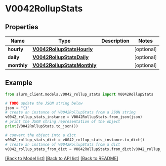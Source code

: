 # V0042RollupStats


## Properties

Name | Type | Description | Notes
------------ | ------------- | ------------- | -------------
**hourly** | [**V0042RollupStatsHourly**](V0042RollupStatsHourly.md) |  | [optional] 
**daily** | [**V0042RollupStatsDaily**](V0042RollupStatsDaily.md) |  | [optional] 
**monthly** | [**V0042RollupStatsMonthly**](V0042RollupStatsMonthly.md) |  | [optional] 

## Example

```python
from slurm_client.models.v0042_rollup_stats import V0042RollupStats

# TODO update the JSON string below
json = "{}"
# create an instance of V0042RollupStats from a JSON string
v0042_rollup_stats_instance = V0042RollupStats.from_json(json)
# print the JSON string representation of the object
print(V0042RollupStats.to_json())

# convert the object into a dict
v0042_rollup_stats_dict = v0042_rollup_stats_instance.to_dict()
# create an instance of V0042RollupStats from a dict
v0042_rollup_stats_from_dict = V0042RollupStats.from_dict(v0042_rollup_stats_dict)
```
[[Back to Model list]](../README.md#documentation-for-models) [[Back to API list]](../README.md#documentation-for-api-endpoints) [[Back to README]](../README.md)


